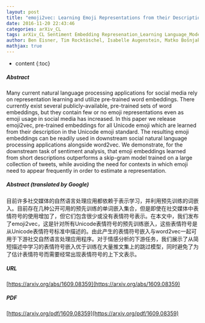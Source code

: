 ```yaml
---
layout: post
title: "emoji2vec: Learning Emoji Representations from their Description"
date: 2016-11-20 22:43:46
categories: arXiv_CL
tags: arXiv_CL Sentiment Embedding Represenation_Learning Language_Model
author: Ben Eisner, Tim Rocktäschel, Isabelle Augenstein, Matko Bošnjak, Sebastian Riedel
mathjax: true
---
```


* content
{:toc}

##### Abstract
Many current natural language processing applications for social media rely on representation learning and utilize pre-trained word embeddings. There currently exist several publicly-available, pre-trained sets of word embeddings, but they contain few or no emoji representations even as emoji usage in social media has increased. In this paper we release emoji2vec, pre-trained embeddings for all Unicode emoji which are learned from their description in the Unicode emoji standard. The resulting emoji embeddings can be readily used in downstream social natural language processing applications alongside word2vec. We demonstrate, for the downstream task of sentiment analysis, that emoji embeddings learned from short descriptions outperforms a skip-gram model trained on a large collection of tweets, while avoiding the need for contexts in which emoji need to appear frequently in order to estimate a representation.

##### Abstract (translated by Google)
目前许多社交媒体的自然语言处理应用都依赖于表示学习，并利用预先训练的词嵌入。目前存在几种公开可用的预先训练的单词嵌入集合，但是即使在社交媒体中表情符号的使用增加了，但它们包含很少或没有表情符号表示。在本文中，我们发布了emoji2vec，这是针对所有Unicode表情符号的预先训练嵌入，这些表情符号是从Unicode表情符号标准中描述的。由此产生的表情符号嵌入与word2vec一起可用于下游社交自然语言处理应用程序。对于情感分析的下游任务，我们展示了从简短描述中学习的表情符号嵌入优于训练在大量推文集上的跳过模型，同时避免了为了估计表情符号而需要经常出现表情符号的上下文表示。

##### URL
[https://arxiv.org/abs/1609.08359](https://arxiv.org/abs/1609.08359)

##### PDF
[https://arxiv.org/pdf/1609.08359](https://arxiv.org/pdf/1609.08359)

